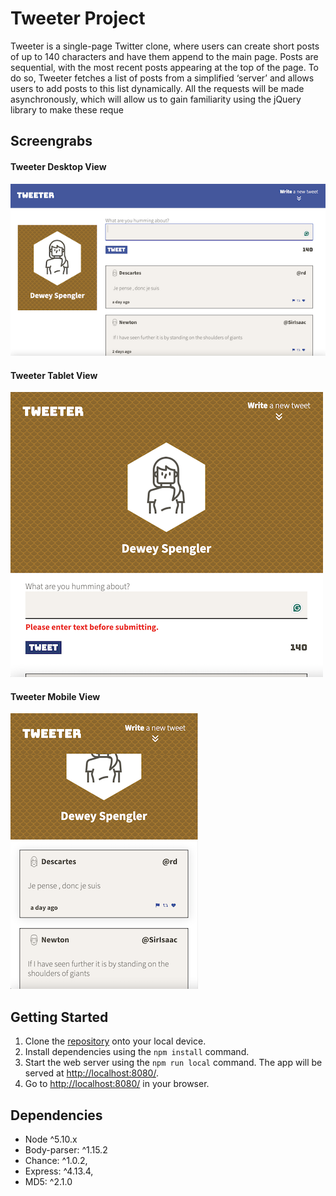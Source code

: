 # Tweeter Project

Tweeter is a single-page Twitter clone, where users can create short posts of up to 140 characters and have them append to the main page. Posts are sequential, with the most recent posts appearing at the top of the page. To do so, Tweeter fetches a list of posts from a simplified ‘server’ and allows users to add posts to this list dynamically. All the requests will be made asynchronously, which will allow us to gain familiarity using the jQuery library to make these reque

## Screengrabs

#### Tweeter Desktop View

![Tweeter Desktop View](./public/images/tweeter-desktop-view.png)

#### Tweeter Tablet View

![Tweeter Tablet View](./public/images/tweeter-tablet-view.png)

#### Tweeter Mobile View

![Tweeter Mobile View](./public/images/tweeter-mobile-view.png)

## Getting Started

1. Clone the [repository](https://github.com/dcminogue/tweeter) onto your local device.
2. Install dependencies using the `npm install` command.
3. Start the web server using the `npm run local` command. The app will be served at <http://localhost:8080/>.
4. Go to <http://localhost:8080/> in your browser.

## Dependencies

-   Node ^5.10.x
-   Body-parser: ^1.15.2
-   Chance: ^1.0.2,
-   Express: ^4.13.4,
-   MD5: ^2.1.0
